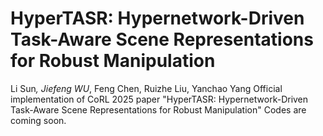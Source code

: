 # HyperTASR: Hypernetwork-Driven Task-Aware Scene Representations for Robust Manipulation 
Li Sun<sup>*</sup>, Jiefeng WU<sup>*</sup>, Feng Chen, Ruizhe Liu, Yanchao Yang
Official implementation of CoRL 2025 paper "HyperTASR: Hypernetwork-Driven Task-Aware Scene Representations for Robust Manipulation"
Codes are coming soon.
